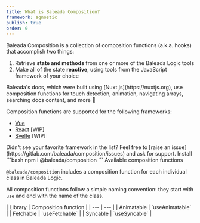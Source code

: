 ```yaml
---
title: What is Baleada Composition?
framework: agnostic
publish: true
order: 0
---
```


Baleada Composition is a collection of composition functions (a.k.a. hooks) that accomplish two things:
1. Retrieve **state and methods** from one or more of the <NuxtLink to="/docs/logic">Baleada Logic</NuxtLink> tools
2. Make all of the state **reactive**, using tools from the JavaScript framework of your choice

<ProseAside type="info">
Baleada's docs, which were built using [Nuxt.js](https://nuxtjs.org), use composition functions for touch detection, animation, navigating arrays, searching docs content, and more 🚀
</ProseAside>

Composition functions are supported for the following frameworks:
- [Vue](https://vuejs.org)
- [React](https://react.org) [WIP]
- [Svelte](https://svelte.dev) [WIP]

<ProseAside type="info">
Didn't see your favorite framework in the list? Feel free to [raise an issue](https://gitlab.com/baleada/composition/issues) and ask for support.
</ProseAside>


<ProseHeading level="2">
Install
</ProseHeading>

<ProseCodeblock>
```bash
npm i @baleada/composition
```
</ProseCodeblock>


<ProseHeading level="2">
Available composition functions
</ProseHeading>

`@baleada/composition` includes a composition function for each individual class in Baleada Logic.

All composition functions follow a simple naming convention: they start with `use` and end with the name of the class.

<ProseTable>
| Library | Composition function |
| --- | --- |
| Animatable | `useAnimatable` |
| Fetchable | `useFetchable` |
| Syncable | `useSyncable` |
</ProseTable>
